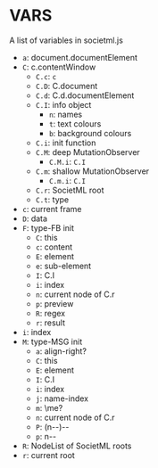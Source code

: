 #  VARS  #

A list of variables in societml.js

- `a`: document.documentElement
- `C`: c.contentWindow
    - `C.c`: `c`
    - `C.D`: C.document
    - `C.d`: C.d.documentElement
    - `C.I`: info object
        - `n`: names
        - `t`: text colours
        - `b`: background colours
    - `C.i`: init function
    - `C.M`: deep MutationObserver
        - `C.M.i`: `C.I`
    - `C.m`: shallow MutationObserver
        - `C.m.i`: `C.I`
    - `C.r`: SocietML root
    - `C.t`: type
- `c`: current frame
- `D`: data
- `F`: type-FB init
    - `C`: this
    - `c`: content
    - `E`: element
    - `e`: sub-element
    - `I`: C.I
    - `i`: index
    - `n`: current node of C.r
    - `p`: preview
    - `R`: regex
    - `r`: result
- `i`: index
- `M`: type-MSG init
    - `a`: align-right?
    - `C`: this
    - `E`: element
    - `I`: C.I
    - `i`: index
    - `j`: name-index
    - `m`: \me?
    - `n`: current node of C.r
    - `P`: (n--)--
    - `p`: n--
- `R`: NodeList of SocietML roots
- `r`: current root
